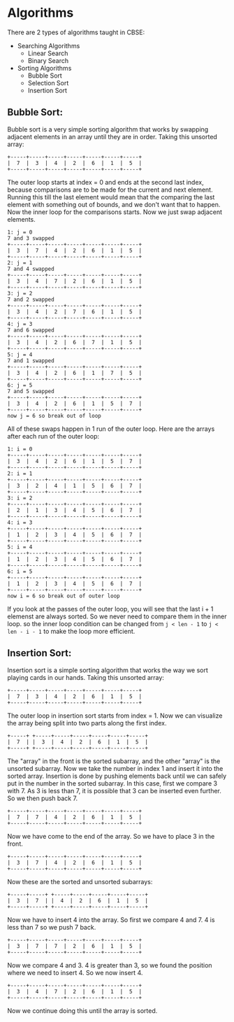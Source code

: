 # Algorithms

There are 2 types of algorithms taught in CBSE:

* Searching Algorithms
  * Linear Search
  * Binary Search
* Sorting Algorithms
  * Bubble Sort
  * Selection Sort
  * Insertion Sort

## Bubble Sort:
Bubble sort is a very simple sorting algorithm that works by swapping adjacent elements in an array until they are in order.
Taking this unsorted array:
```
+-----+-----+-----+-----+-----+-----+-----+
|  7  |  3  |  4  |  2  |  6  |  1  |  5  |
+-----+-----+-----+-----+-----+-----+-----+
```
The outer loop starts at index = 0 and ends at the second last index, because comparisons are to be made for the current and next element. Running this till the last element would mean that the comparing the last element with something out of bounds, and we don't want that to happen.
Now the inner loop for the comparisons starts. Now we just swap adjacent elements.

```
1: j = 0
7 and 3 swapped
+-----+-----+-----+-----+-----+-----+-----+
|  3  |  7  |  4  |  2  |  6  |  1  |  5  |
+-----+-----+-----+-----+-----+-----+-----+
2: j = 1
7 and 4 swapped
+-----+-----+-----+-----+-----+-----+-----+
|  3  |  4  |  7  |  2  |  6  |  1  |  5  |
+-----+-----+-----+-----+-----+-----+-----+
3: j = 2
7 and 2 swapped
+-----+-----+-----+-----+-----+-----+-----+
|  3  |  4  |  2  |  7  |  6  |  1  |  5  |
+-----+-----+-----+-----+-----+-----+-----+
4: j = 3
7 and 6 swapped
+-----+-----+-----+-----+-----+-----+-----+
|  3  |  4  |  2  |  6  |  7  |  1  |  5  |
+-----+-----+-----+-----+-----+-----+-----+
5: j = 4
7 and 1 swapped
+-----+-----+-----+-----+-----+-----+-----+
|  3  |  4  |  2  |  6  |  1  |  7  |  5  |
+-----+-----+-----+-----+-----+-----+-----+
6: j = 5
7 and 5 swapped
+-----+-----+-----+-----+-----+-----+-----+
|  3  |  4  |  2  |  6  |  1  |  5  |  7  |
+-----+-----+-----+-----+-----+-----+-----+
now j = 6 so break out of loop
```
All of these swaps happen in 1 run of the outer loop.
Here are the arrays after each run of the outer loop:
```
1: i = 0
+-----+-----+-----+-----+-----+-----+-----+
|  3  |  4  |  2  |  6  |  1  |  5  |  7  |
+-----+-----+-----+-----+-----+-----+-----+
2: i = 1
+-----+-----+-----+-----+-----+-----+-----+
|  3  |  2  |  4  |  1  |  5  |  6  |  7  |
+-----+-----+-----+-----+-----+-----+-----+
3: i = 2
+-----+-----+-----+-----+-----+-----+-----+
|  2  |  1  |  3  |  4  |  5  |  6  |  7  |
+-----+-----+-----+-----+-----+-----+-----+
4: i = 3
+-----+-----+-----+-----+-----+-----+-----+
|  1  |  2  |  3  |  4  |  5  |  6  |  7  |
+-----+-----+-----+-----+-----+-----+-----+
5: i = 4
+-----+-----+-----+-----+-----+-----+-----+
|  1  |  2  |  3  |  4  |  5  |  6  |  7  |
+-----+-----+-----+-----+-----+-----+-----+
6: i = 5
+-----+-----+-----+-----+-----+-----+-----+
|  1  |  2  |  3  |  4  |  5  |  6  |  7  |
+-----+-----+-----+-----+-----+-----+-----+
now i = 6 so break out of outer loop
```

If you look at the passes of the outer loop, you will see that the last i + 1 elemenst are always sorted. So we never need to compare them in the inner loop.
so the inner loop condition can be changed from `j < len - 1` to `j < len - i - 1` to make the loop more efficient.

## Insertion Sort:
Insertion sort is a simple sorting algorithm that works the way we sort playing cards in our hands.
Taking this unsorted array:

```
+-----+-----+-----+-----+-----+-----+-----+
|  7  |  3  |  4  |  2  |  6  |  1  |  5  |
+-----+-----+-----+-----+-----+-----+-----+
```

The outer loop in insertion sort starts from index = 1. Now we can visualize the array being split into two parts along the first index.

```
+-----+ +-----+-----+-----+-----+-----+-----+
|  7  | |  3  |  4  |  2  |  6  |  1  |  5  |
+-----+ +-----+-----+-----+-----+-----+-----+
```

The "array" in the front is the sorted subarray, and the other "array" is the unsorted subarray. Now we take the number in index 1 and insert it into the sorted array. Insertion is done by pushing elements back until we can safely put in the number in the sorted subarray.
In this case, first we compare 3 with 7. As 3 is less than 7, it is possible that 3 can be inserted even further. So we then push back 7.
```
+-----+-----+-----+-----+-----+-----+-----+
|  7  |  7  |  4  |  2  |  6  |  1  |  5  |
+-----+-----+-----+-----+-----+-----+-----+
```
Now we have come to the end of the array. So we have to place 3 in the front.
```
+-----+-----+-----+-----+-----+-----+-----+
|  3  |  7  |  4  |  2  |  6  |  1  |  5  |
+-----+-----+-----+-----+-----+-----+-----+
```
Now these are the sorted and unsorted subarrays:
```
+-----+-----+ +-----+-----+-----+-----+-----+
|  3  |  7  | |  4  |  2  |  6  |  1  |  5  |
+-----+-----+ +-----+-----+-----+-----+-----+
```
Now we have to insert 4 into the array.
So first we compare 4 and 7. 4 is less than 7 so we push 7 back.
```
+-----+-----+-----+-----+-----+-----+-----+
|  3  |  7  |  7  |  2  |  6  |  1  |  5  |
+-----+-----+-----+-----+-----+-----+-----+
```
Now we compare 4 and 3. 4 is greater than 3, so we found the position where we need to insert 4. So we now insert 4.
```
+-----+-----+-----+-----+-----+-----+-----+
|  3  |  4  |  7  |  2  |  6  |  1  |  5  |
+-----+-----+-----+-----+-----+-----+-----+
```
Now we continue doing this until the array is sorted.
